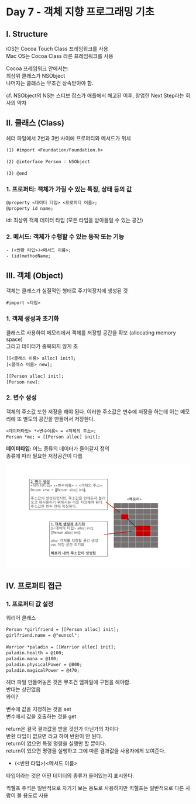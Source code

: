 # Day 7 - 객체 지향 프로그래밍 기초  

## I. Structure
 
iOS는 Cocoa Touch Class 프레임워크를 사용  
Mac OS는 Cocoa Class 라른 프레임워크를 사용  

Cocoa 프레임워크 안에서는:  
최상위 클래스가 NSObject  
나머지는 클래스는 무조건 상속받아야 함. 

cf. NSObject의 NS는 스티브 잡스가 애플에서 해고된 이후, 창업한 Next Step라는 회사의 약자  

## II. 클래스 (Class)
헤더 파일에서 2번과 3번 사이에 프로퍼티와 메서드가 위치    

	(1) #import <Foundation/Foundation.h>

	(2) @interface Person : NSObject

	(3) @end

### 1. 프로퍼티: 객체가 가질 수 있는 특징, 상태 등의 값   

	@property <데이터 타입> <프로퍼티 이름>;  
	@property id name;

id: 최상위 객체 데이터 타입 (모든 타입을 받아들일 수 있는 공간)   

### 2. 메서드: 객체가 수행할 수 있는 동작 또는 기능

	- (<반환 타입>)<메서드 이름>;  
	- (id)methodName;  

## III. 객체 (Object)  
객체는 클래스가 실질적인 형태로 주기억장치에 생성된 것  

	#import <타입>
	
### 1. 객체 생성과 초기화  
클래스르 사용하여 메모리에서 객체를 저장할 공간을 확보 (allocating memory space)  
그리고 데이터가 중복되지 않게 초   

	[[<클래스 이름> alloc] init];
	[<클래스 이름> new];
	
	[[Person alloc] init];
	[Person new];	

### 2. 변수 생성
객체의 주소값 또한 저장을 해야 된다. 이러한 주소값은 변수에 저장을 하는데 이는 메모리에 또 별도의 공간을 만들어서 저장한다. 

	<데이터타입> *<변수이름> = <객체의 주소>;
	Person *me; = [[Person alloc] init];
	
**데이터타입:** 어느 종류의 데이터가 들어갈지 정의  
종류에 따라 필요한 저장공간이 다름   

![객체와 변수 생성](https://github.com/projectlife724/i.wonsuk.choi/blob/master/Notes/Images/객체%20생성%20원리.png?raw=true)

## IV. 프로퍼티 접근

### 1. 프로퍼티 값 설정  
워리어 클래스  

    Person *girlfriend = [[Person alloc] init];
    girlfriend.name = @"eunsol";
    
    Warrior *paladin = [[Warrior alloc] init];
    paladin.health = @100;
    paladin.mana = @100;
    paladin.physicalPower = @800;
    paladin.magicalPower = @470;  
    

헤더 파일 만들어놓은 것은 무조건 엠파일에 구현을 해야함.   
반대는 상관없음  
와이? 

변수에 값을 지정하는 것을 set  
변수에서 값을 호출하는 것을 get   

return은 결국 결과값을 받을 것인가 아닌가의 차이다   
반환 타입이 없으면 <void>라고 하여 반환이 안 된다.   
return이 없으면 특정 명령을 실행만 할 뿐이다.  
return이 있으면 명령을 실행하고 그에 따른 결과값을 사용자에게 보여준다.  
- (<반환 타입>)<메서드 이름> 

타입이라는 것은 어떤 데이터의 종류가 들어있는지 표시한다. 



퀵헬프 
주석은 일반적으로 자기가 보는 용도로 사용하지만 퀵헬프는 일반적으로 다른 사람이 볼 용도로 사용  

 